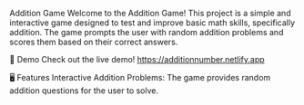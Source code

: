 
Addition Game
Welcome to the Addition Game! This project is a simple and interactive game designed to test and improve basic math skills, specifically addition. The game prompts the user with random addition problems and scores them based on their correct answers.

🚀 Demo
Check out the live demo! https://additionnumber.netlify.app

🖥️ Features
Interactive Addition Problems: The game provides random addition questions for the user to solve.
